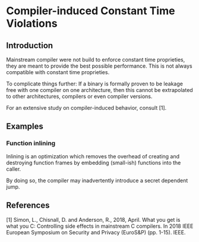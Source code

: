 # Compiler-induced Constant Time Violations

## Introduction

Mainstream compiler were not build to enforce constant time proprieties, they are meant to provide the best possible performance. This is not always compatible with constant time proprieties.

To complicate things further: If a binary is formally proven to be leakage free with one compiler on one architecture, then this cannot be extrapolated to other architectures, compilers or even compiler versions.

For an extensive study on compiler-induced behavior, consult [1].

## Examples

### Function inlining

Inlining is an optimization which removes the overhead of creating and destroying function frames by embedding (small-ish) functions into the caller.

By doing so, the compiler may inadvertently introduce a secret dependent jump.


## References

[1] Simon, L., Chisnall, D. and Anderson, R., 2018, April. What you get is what you C: Controlling side effects in mainstream C compilers. In 2018 IEEE European Symposium on Security and Privacy (EuroS&P) (pp. 1-15). IEEE.